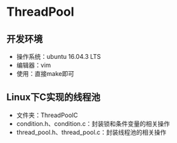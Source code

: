 # ThreadPool

## 开发环境
  * 操作系统：ubuntu 16.04.3 LTS
  * 编辑器：vim
  * 使用：直接make即可

## Linux下C实现的线程池
  * 文件夹：ThreadPoolC
  * condition.h、condition.c：封装锁和条件变量的相关操作
  * thread_pool.h、thread_pool.c：封装线程池的相关操作

